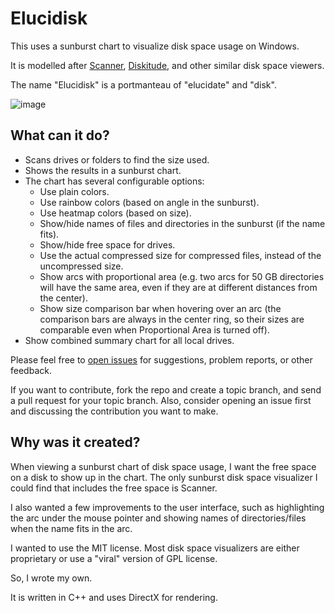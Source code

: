 # Elucidisk

This uses a sunburst chart to visualize disk space usage on Windows.

It is modelled after [Scanner](http://www.steffengerlach.de/freeware/), 
[Diskitude](https://madebyevan.com/diskitude/), and other similar disk space 
viewers.

The name "Elucidisk" is a portmanteau of "elucidate" and "disk".

![image](https://chrisant996.github.io/elucidisk/demo.png)

## What can it do?

- Scans drives or folders to find the size used.
- Shows the results in a sunburst chart.
- The chart has several configurable options:
    - Use plain colors.
    - Use rainbow colors (based on angle in the sunburst).
    - Use heatmap colors (based on size).
    - Show/hide names of files and directories in the sunburst (if the name fits).
    - Show/hide free space for drives.
    - Use the actual compressed size for compressed files, instead of the uncompressed size.
    - Show arcs with proportional area (e.g. two arcs for 50 GB directories will have the same area, even if they are at different distances from the center).
    - Show size comparison bar when hovering over an arc (the comparison bars are always in the center ring, so their sizes are comparable even when Proportional Area is turned off).
- Show combined summary chart for all local drives.

Please feel free to [open 
issues](https://github.com/chrisant996/elucidisk/issues) for suggestions, 
problem reports, or other feedback.

If you want to contribute, fork the repo and create a topic branch, and send a 
pull request for your topic branch.  Also, consider opening an issue first and 
discussing the contribution you want to make.

## Why was it created?

When viewing a sunburst chart of disk space usage, I want the free space on a 
disk to show up in the chart.  The only sunburst disk space visualizer I could 
find that includes the free space is Scanner.

I also wanted a few improvements to the user interface, such as highlighting 
the arc under the mouse pointer and showing names of directories/files when
the name fits in the arc.

I wanted to use the MIT license.  Most disk space visualizers are either
proprietary or use a "viral" version of GPL license.

So, I wrote my own.

It is written in C++ and uses DirectX for rendering.

